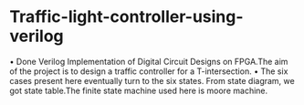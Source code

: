 # Traffic-light-controller-using-verilog
• Done Verilog Implementation of Digital Circuit Designs on FPGA.The aim of the project is to design a traffic controller for a T-intersection.
• The six cases present here eventually turn to the six states. From state diagram, we got state table.The finite state machine used here is moore machine.
